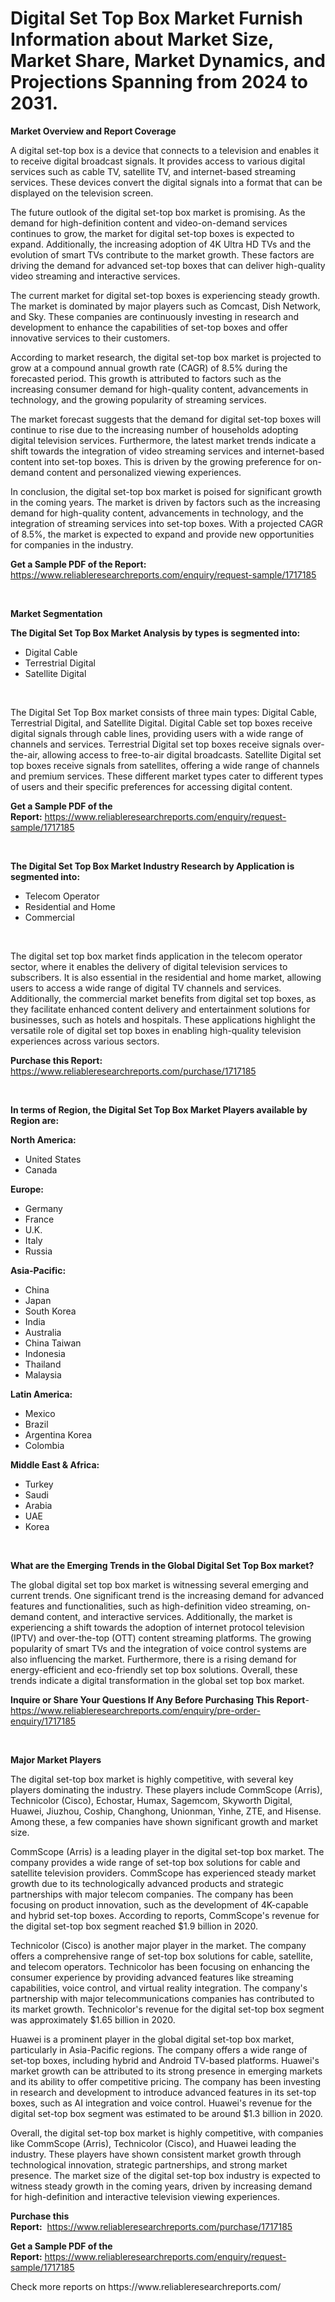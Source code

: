 <p><h1>Digital Set Top Box Market Furnish Information about Market Size, Market Share, Market Dynamics, and Projections Spanning from 2024 to 2031.</h1></p><p><strong>Market Overview and Report Coverage</strong></p>
<p><p>A digital set-top box is a device that connects to a television and enables it to receive digital broadcast signals. It provides access to various digital services such as cable TV, satellite TV, and internet-based streaming services. These devices convert the digital signals into a format that can be displayed on the television screen.</p><p>The future outlook of the digital set-top box market is promising. As the demand for high-definition content and video-on-demand services continues to grow, the market for digital set-top boxes is expected to expand. Additionally, the increasing adoption of 4K Ultra HD TVs and the evolution of smart TVs contribute to the market growth. These factors are driving the demand for advanced set-top boxes that can deliver high-quality video streaming and interactive services.</p><p>The current market for digital set-top boxes is experiencing steady growth. The market is dominated by major players such as Comcast, Dish Network, and Sky. These companies are continuously investing in research and development to enhance the capabilities of set-top boxes and offer innovative services to their customers.</p><p>According to market research, the digital set-top box market is projected to grow at a compound annual growth rate (CAGR) of 8.5% during the forecasted period. This growth is attributed to factors such as the increasing consumer demand for high-quality content, advancements in technology, and the growing popularity of streaming services.</p><p>The market forecast suggests that the demand for digital set-top boxes will continue to rise due to the increasing number of households adopting digital television services. Furthermore, the latest market trends indicate a shift towards the integration of video streaming services and internet-based content into set-top boxes. This is driven by the growing preference for on-demand content and personalized viewing experiences.</p><p>In conclusion, the digital set-top box market is poised for significant growth in the coming years. The market is driven by factors such as the increasing demand for high-quality content, advancements in technology, and the integration of streaming services into set-top boxes. With a projected CAGR of 8.5%, the market is expected to expand and provide new opportunities for companies in the industry.</p></p>
<p><strong>Get a Sample PDF of the Report:</strong> <a href="https://www.reliableresearchreports.com/enquiry/request-sample/1717185">https://www.reliableresearchreports.com/enquiry/request-sample/1717185</a></p>
<p>&nbsp;</p>
<p><strong>Market Segmentation</strong></p>
<p><strong>The Digital Set Top Box Market Analysis by types is segmented into:</strong></p>
<p><ul><li>Digital Cable</li><li>Terrestrial Digital</li><li>Satellite Digital</li></ul></p>
<p>&nbsp;</p>
<p><p>The Digital Set Top Box market consists of three main types: Digital Cable, Terrestrial Digital, and Satellite Digital. Digital Cable set top boxes receive digital signals through cable lines, providing users with a wide range of channels and services. Terrestrial Digital set top boxes receive signals over-the-air, allowing access to free-to-air digital broadcasts. Satellite Digital set top boxes receive signals from satellites, offering a wide range of channels and premium services. These different market types cater to different types of users and their specific preferences for accessing digital content.</p></p>
<p><strong>Get a Sample PDF of the Report:</strong>&nbsp;<a href="https://www.reliableresearchreports.com/enquiry/request-sample/1717185">https://www.reliableresearchreports.com/enquiry/request-sample/1717185</a></p>
<p>&nbsp;</p>
<p><strong>The Digital Set Top Box Market Industry Research by Application is segmented into:</strong></p>
<p><ul><li>Telecom Operator</li><li>Residential and Home</li><li>Commercial</li></ul></p>
<p>&nbsp;</p>
<p><p>The digital set top box market finds application in the telecom operator sector, where it enables the delivery of digital television services to subscribers. It is also essential in the residential and home market, allowing users to access a wide range of digital TV channels and services. Additionally, the commercial market benefits from digital set top boxes, as they facilitate enhanced content delivery and entertainment solutions for businesses, such as hotels and hospitals. These applications highlight the versatile role of digital set top boxes in enabling high-quality television experiences across various sectors.</p></p>
<p><strong>Purchase this Report:</strong>&nbsp; <a href="https://www.reliableresearchreports.com/purchase/1717185">https://www.reliableresearchreports.com/purchase/1717185</a></p>
<p>&nbsp;</p>
<p><strong>In terms of Region, the Digital Set Top Box Market Players available by Region are:</strong></p>
<p>
    <p> <strong> North America: </strong>
        <ul>
            <li>United States</li>
            <li>Canada</li>
        </ul>
        </p> 
    <p> <strong> Europe: </strong>
        <ul>
            <li>Germany</li>
            <li>France</li>
            <li>U.K.</li>
            <li>Italy</li>
            <li>Russia</li>
        </ul>
        </p> 
    <p> <strong> Asia-Pacific: </strong>
        <ul>
            <li>China</li>
            <li>Japan</li>
            <li>South Korea</li>
            <li>India</li>
            <li>Australia</li>
            <li>China Taiwan</li>
            <li>Indonesia</li>
            <li>Thailand</li>
            <li>Malaysia</li>
        </ul>
        </p> 
    <p> <strong> Latin America: </strong>
        <ul>
            <li>Mexico</li>
            <li>Brazil</li>
            <li>Argentina Korea</li>
            <li>Colombia</li>
        </ul>
        </p> 
    <p> <strong> Middle East & Africa: </strong>
        <ul>
            <li>Turkey</li>
            <li>Saudi</li>
            <li>Arabia</li>
            <li>UAE</li>
            <li>Korea</li>
        </ul>
    </p>
    </p>
<p>&nbsp;</p>
<p><strong>What are the Emerging Trends in the Global Digital Set Top Box market?</strong></p>
<p><p>The global digital set top box market is witnessing several emerging and current trends. One significant trend is the increasing demand for advanced features and functionalities, such as high-definition video streaming, on-demand content, and interactive services. Additionally, the market is experiencing a shift towards the adoption of internet protocol television (IPTV) and over-the-top (OTT) content streaming platforms. The growing popularity of smart TVs and the integration of voice control systems are also influencing the market. Furthermore, there is a rising demand for energy-efficient and eco-friendly set top box solutions. Overall, these trends indicate a digital transformation in the global set top box market.</p></p>
<p><strong>Inquire or Share Your Questions If Any Before Purchasing This Report</strong>- <a href="https://www.reliableresearchreports.com/enquiry/pre-order-enquiry/1717185">https://www.reliableresearchreports.com/enquiry/pre-order-enquiry/1717185</a></p>
<p>&nbsp;</p>
<p><strong>Major Market Players</strong></p>
<p><p>The digital set-top box market is highly competitive, with several key players dominating the industry. These players include CommScope (Arris), Technicolor (Cisco), Echostar, Humax, Sagemcom, Skyworth Digital, Huawei, Jiuzhou, Coship, Changhong, Unionman, Yinhe, ZTE, and Hisense. Among these, a few companies have shown significant growth and market size.</p><p>CommScope (Arris) is a leading player in the digital set-top box market. The company provides a wide range of set-top box solutions for cable and satellite television providers. CommScope has experienced steady market growth due to its technologically advanced products and strategic partnerships with major telecom companies. The company has been focusing on product innovation, such as the development of 4K-capable and hybrid set-top boxes. According to reports, CommScope's revenue for the digital set-top box segment reached $1.9 billion in 2020.</p><p>Technicolor (Cisco) is another major player in the market. The company offers a comprehensive range of set-top box solutions for cable, satellite, and telecom operators. Technicolor has been focusing on enhancing the consumer experience by providing advanced features like streaming capabilities, voice control, and virtual reality integration. The company's partnership with major telecommunications companies has contributed to its market growth. Technicolor's revenue for the digital set-top box segment was approximately $1.65 billion in 2020.</p><p>Huawei is a prominent player in the global digital set-top box market, particularly in Asia-Pacific regions. The company offers a wide range of set-top boxes, including hybrid and Android TV-based platforms. Huawei's market growth can be attributed to its strong presence in emerging markets and its ability to offer competitive pricing. The company has been investing in research and development to introduce advanced features in its set-top boxes, such as AI integration and voice control. Huawei's revenue for the digital set-top box segment was estimated to be around $1.3 billion in 2020.</p><p>Overall, the digital set-top box market is highly competitive, with companies like CommScope (Arris), Technicolor (Cisco), and Huawei leading the industry. These players have shown consistent market growth through technological innovation, strategic partnerships, and strong market presence. The market size of the digital set-top box industry is expected to witness steady growth in the coming years, driven by increasing demand for high-definition and interactive television viewing experiences.</p></p>
<p><strong>Purchase this Report:</strong>&nbsp;&nbsp;<a href="https://www.reliableresearchreports.com/purchase/1717185">https://www.reliableresearchreports.com/purchase/1717185</a></p>
<p></p>
<p><strong>Get a Sample PDF of the Report:</strong>&nbsp;<a href="https://www.reliableresearchreports.com/enquiry/request-sample/1717185">https://www.reliableresearchreports.com/enquiry/request-sample/1717185</a></p>
<p>Check more reports on https://www.reliableresearchreports.com/</p>